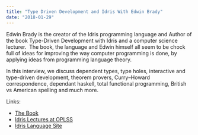 ```yaml
---
title: "Type Driven Development and Idris With Edwin Brady"
date: "2018-01-29"
---
```


Edwin Brady is the creator of the Idris programming language and Author of the book Type-Driven Development with Idris and a computer science lecturer.  The book, the language and Edwin himself all seem to be chock full of ideas for improving the way computer programming is done, by applying ideas from programming language theory.

In this interview, we discuss dependent types, type holes, interactive and type-driven development, theorem provers, Curry–Howard correspondence, dependant haskell, total functional programming, British vs American spelling and much more.

Links:

- [The Book](https://www.manning.com/books/type-driven-development-with-idris)
- [Idris Lectures at OPLSS](https://www.youtube.com/watch?v=zSsCLnLS1hg&list=PL0DsGHMPLUWUb4XCq9KGoQes-n4GuxtYH)
- [Idris Language Site](https://www.idris-lang.org/)
